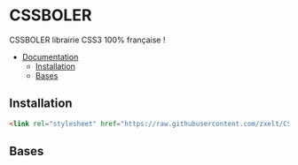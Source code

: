 # CSSBOLER
CSSBOLER librairie CSS3 100% française !


- [Documentation](#doc)
  * [Installation](#Installation)
  * [Bases](#Bases)

## Installation

``` html
<link rel="stylesheet" href="https://raw.githubusercontent.com/zxelt/CSSBOLER/main/cssbouler.css">
```

## Bases


